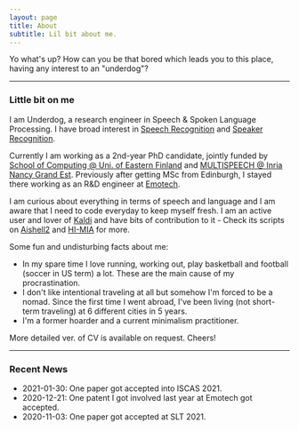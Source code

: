 ```yaml
---
layout: page
title: About
subtitle: Lil bit about me.
---
```


Yo what's up? How can you be that bored which leads you to this place, having any interest to an "underdog"?

-------------------
### Little bit on me
I am Underdog, a research engineer in Speech & Spoken Language Processing. I have broad interest in [Speech Recognition](https://en.wikipedia.org/wiki/Speech_recognition) and [Speaker Recognition](https://en.wikipedia.org/wiki/Speaker_recognition). 

Currently I am working as a 2nd-year PhD candidate, jointly funded by [School of Computing @ Uni. of Eastern Finland](http://www.uef.fi/en/web/cs) and [MULTISPEECH @ Inria Nancy Grand Est](https://team.inria.fr/multispeech/). Previously after getting MSc from Edinburgh, I stayed there working as an R&D engineer at [Emotech](https://www.linkedin.com/company/emotech-ltd/).

I am curious about everything in terms of speech and language and I am aware that I need to code everyday to keep myself fresh. I am an active user and lover of [Kaldi](http://kaldi-asr.org) and have bits of contribution to it - Check its scripts on [Aishell2](https://github.com/kaldi-asr/kaldi/tree/master/egs/aishell2) and [HI-MIA](https://github.com/kaldi-asr/kaldi/tree/master/egs/hi_mia/v1) for more.

Some fun and undisturbing facts about me:
* In my spare time I love running, working out, play basketball and football (soccer in US term) a lot. These are the main cause of my procrastination.
* I don't like intentional traveling at all but somehow I'm forced to be a nomad. Since the first time I went abroad, I've been living (not short-term traveling) at 6 different cities in 5 years.
* I'm a former hoarder and a current minimalism practitioner.

More detailed ver. of CV is available on request. Cheers!

-------------------
### Recent News
* 2021-01-30: One paper got accepted into ISCAS 2021.
* 2020-12-21: One patent I got involved last year at Emotech got accepted.
* 2020-11-03: One paper got accepted at SLT 2021.